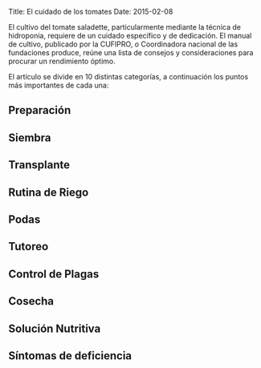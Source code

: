 Title: El cuidado de los tomates
Date: 2015-02-08

El cultivo del tomate saladette, particularmente mediante la técnica de hidroponia, requiere de un cuidado específico y de dedicación. El manual de cultivo, publicado por la CUFIPRO, o Coordinadora nacional de las fundaciones produce, reúne una lista de consejos y consideraciones para procurar un rendimiento óptimo.


El artículo se divide en 10 distintas categorías, a continuación los puntos más importantes de cada una: 

## Preparación

## Siembra

## Transplante

## Rutina de Riego

## Podas

## Tutoreo

## Control de Plagas

## Cosecha

## Solución Nutritiva

## Síntomas de deficiencia 



